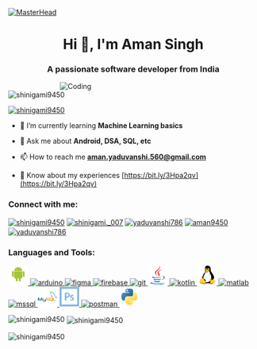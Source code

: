 [![MasterHead](https://bit.ly/3J3b7W9)](https://github.com/shinigami9450/shinigami9450)

<h1 align="center">Hi 👋, I'm Aman Singh</h1>
<h3 align="center">A passionate software developer from India</h3>

<img align="right" alt="Coding" width="400" src="https://bit.ly/3Hr719b">

<p align="left"> <img src="https://komarev.com/ghpvc/?username=shinigami9450&label=Profile%20views&color=0e75b6&style=flat" alt="shinigami9450" /> </p>

<p align="left"> <a href="https://twitter.com/shinigami9450" target="blank"><img src="https://img.shields.io/twitter/follow/shinigami9450?logo=twitter&style=for-the-badge" alt="shinigami9450" /></a> </p>

- 🌱 I’m currently learning **Machine Learning basics**

- 💬 Ask me about **Android, DSA, SQL, etc**

- 📫 How to reach me **aman.yaduvanshi.560@gmail.com**

- 📄 Know about my experiences [https://bit.ly/3Hpa2qv](https://bit.ly/3Hpa2qv)

<h3 align="left">Connect with me:</h3>
<p align="left">
<a href="https://twitter.com/shinigami9450" target="blank"><img align="center" src="https://raw.githubusercontent.com/rahuldkjain/github-profile-readme-generator/master/src/images/icons/Social/twitter.svg" alt="shinigami9450" height="30" width="40" /></a>
<a href="https://instagram.com/shinigami._007" target="blank"><img align="center" src="https://raw.githubusercontent.com/rahuldkjain/github-profile-readme-generator/master/src/images/icons/Social/instagram.svg" alt="shinigami._007" height="30" width="40" /></a>
<a href="https://www.codechef.com/users/yaduvanshi786" target="blank"><img align="center" src="https://cdn.jsdelivr.net/npm/simple-icons@3.1.0/icons/codechef.svg" alt="yaduvanshi786" height="30" width="40" /></a>
<a href="https://codeforces.com/profile/aman9450" target="blank"><img align="center" src="https://raw.githubusercontent.com/rahuldkjain/github-profile-readme-generator/master/src/images/icons/Social/codeforces.svg" alt="aman9450" height="30" width="40" /></a>
<a href="https://www.leetcode.com/yaduvanshi786" target="blank"><img align="center" src="https://raw.githubusercontent.com/rahuldkjain/github-profile-readme-generator/master/src/images/icons/Social/leet-code.svg" alt="yaduvanshi786" height="30" width="40" /></a>
</p>

<h3 align="left">Languages and Tools:</h3>
<p align="left"> <a href="https://developer.android.com" target="_blank" rel="noreferrer"> <img src="https://raw.githubusercontent.com/devicons/devicon/master/icons/android/android-original-wordmark.svg" alt="android" width="40" height="40"/> </a> <a href="https://www.arduino.cc/" target="_blank" rel="noreferrer"> <img src="https://cdn.worldvectorlogo.com/logos/arduino-1.svg" alt="arduino" width="40" height="40"/> </a> <a href="https://www.figma.com/" target="_blank" rel="noreferrer"> <img src="https://www.vectorlogo.zone/logos/figma/figma-icon.svg" alt="figma" width="40" height="40"/> </a> <a href="https://firebase.google.com/" target="_blank" rel="noreferrer"> <img src="https://www.vectorlogo.zone/logos/firebase/firebase-icon.svg" alt="firebase" width="40" height="40"/> </a> <a href="https://git-scm.com/" target="_blank" rel="noreferrer"> <img src="https://www.vectorlogo.zone/logos/git-scm/git-scm-icon.svg" alt="git" width="40" height="40"/> </a> <a href="https://www.java.com" target="_blank" rel="noreferrer"> <img src="https://raw.githubusercontent.com/devicons/devicon/master/icons/java/java-original.svg" alt="java" width="40" height="40"/> </a> <a href="https://kotlinlang.org" target="_blank" rel="noreferrer"> <img src="https://www.vectorlogo.zone/logos/kotlinlang/kotlinlang-icon.svg" alt="kotlin" width="40" height="40"/> </a> <a href="https://www.linux.org/" target="_blank" rel="noreferrer"> <img src="https://raw.githubusercontent.com/devicons/devicon/master/icons/linux/linux-original.svg" alt="linux" width="40" height="40"/> </a> <a href="https://www.mathworks.com/" target="_blank" rel="noreferrer"> <img src="https://upload.wikimedia.org/wikipedia/commons/2/21/Matlab_Logo.png" alt="matlab" width="40" height="40"/> </a> <a href="https://www.microsoft.com/en-us/sql-server" target="_blank" rel="noreferrer"> <img src="https://www.svgrepo.com/show/303229/microsoft-sql-server-logo.svg" alt="mssql" width="40" height="40"/> </a> <a href="https://www.mysql.com/" target="_blank" rel="noreferrer"> <img src="https://raw.githubusercontent.com/devicons/devicon/master/icons/mysql/mysql-original-wordmark.svg" alt="mysql" width="40" height="40"/> </a> <a href="https://www.photoshop.com/en" target="_blank" rel="noreferrer"> <img src="https://raw.githubusercontent.com/devicons/devicon/master/icons/photoshop/photoshop-line.svg" alt="photoshop" width="40" height="40"/> </a> <a href="https://postman.com" target="_blank" rel="noreferrer"> <img src="https://www.vectorlogo.zone/logos/getpostman/getpostman-icon.svg" alt="postman" width="40" height="40"/> </a> <a href="https://www.python.org" target="_blank" rel="noreferrer"> <img src="https://raw.githubusercontent.com/devicons/devicon/master/icons/python/python-original.svg" alt="python" width="40" height="40"/> </a> </p>

<p><img align="left" src="https://github-readme-stats.vercel.app/api/top-langs?username=shinigami9450&show_icons=true&locale=en&layout=compact" alt="shinigami9450" /></p>

<p>&nbsp;<img align="center" src="https://github-readme-stats.vercel.app/api?username=shinigami9450&show_icons=true&locale=en" alt="shinigami9450" /></p>

<p><img align="center" src="https://github-readme-streak-stats.herokuapp.com/?user=shinigami9450&" alt="shinigami9450" /></p>

